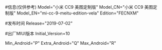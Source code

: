 #信息(仅供参考)
Model="小米 CC9 美图定制版"
Model_CN="小米 CC9 美图定制版"
Model_EN="mi-cc-9-meitu-edition-vela"
Edition="FECNXM"

#发布时间
Release="2019-07-02"

#出厂MIUI版本
Initial_Version=10

Min_Android="P"
Extra_Android="Q"
Max_Android="R"
